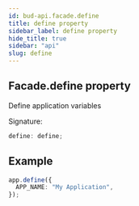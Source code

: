 ```yaml
---
id: bud-api.facade.define
title: define property
sidebar_label: define property
hide_title: true
sidebar: "api"
slug: define
---
```


## Facade.define property

Define application variables

Signature:

```typescript
define: define;
```

## Example

```ts
app.define({
  APP_NAME: "My Application",
});
```
